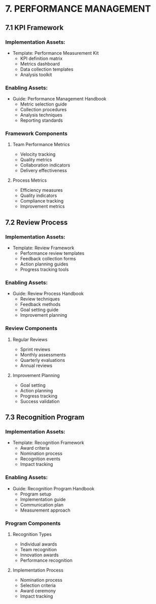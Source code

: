 # 7. PERFORMANCE MANAGEMENT

## 7.1 KPI Framework

### Implementation Assets:
* Template: Performance Measurement Kit
  - KPI definition matrix
  - Metrics dashboard
  - Data collection templates
  - Analysis toolkit

### Enabling Assets:
* Guide: Performance Management Handbook
  - Metric selection guide
  - Collection procedures
  - Analysis techniques
  - Reporting standards

### Framework Components
1. Team Performance Metrics
   - Velocity tracking
   - Quality metrics
   - Collaboration indicators
   - Delivery effectiveness

2. Process Metrics
   - Efficiency measures
   - Quality indicators
   - Compliance tracking
   - Improvement metrics

## 7.2 Review Process

### Implementation Assets:
* Template: Review Framework
  - Performance review templates
  - Feedback collection forms
  - Action planning guides
  - Progress tracking tools

### Enabling Assets:
* Guide: Review Process Handbook
  - Review techniques
  - Feedback methods
  - Goal setting guide
  - Improvement planning

### Review Components
1. Regular Reviews
   - Sprint reviews
   - Monthly assessments
   - Quarterly evaluations
   - Annual reviews

2. Improvement Planning
   - Goal setting
   - Action planning
   - Progress tracking
   - Success validation

## 7.3 Recognition Program

### Implementation Assets:
* Template: Recognition Framework
  - Award criteria
  - Nomination process
  - Recognition events
  - Impact tracking

### Enabling Assets:
* Guide: Recognition Program Handbook
  - Program setup
  - Implementation guide
  - Communication plan
  - Measurement approach

### Program Components
1. Recognition Types
   - Individual awards
   - Team recognition
   - Innovation awards
   - Performance recognition

2. Implementation Process
   - Nomination process
   - Selection criteria
   - Award ceremony
   - Impact tracking
